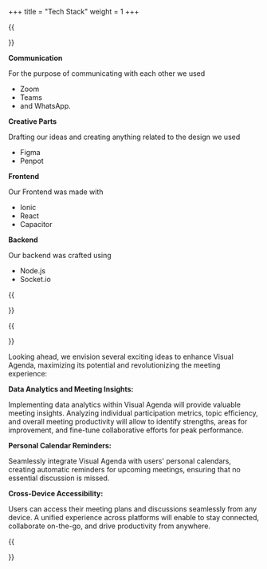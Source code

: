 +++
title = "Tech Stack"
weight = 1
+++

{{<section title="Tech Stack">}}

**Communication**

For the purpose of communicating with each other we used 
+ Zoom
+ Teams 
+ and WhatsApp.

**Creative Parts**

Drafting our ideas and creating anything related to the design we used
+ Figma
+ Penpot

**Frontend**

Our Frontend was made with
+ Ionic 
+ React
+ Capacitor

**Backend**

Our backend was crafted using
+ Node.js
+ Socket.io



{{</section>}}

{{<section title="Future">}}

Looking ahead, we envision several exciting ideas to enhance Visual Agenda, maximizing its potential and revolutionizing the meeting experience:

**Data Analytics and Meeting Insights:**
 
Implementing data analytics within Visual Agenda will provide valuable meeting insights. Analyzing individual participation metrics, topic efficiency, and overall meeting productivity will allow to identify strengths, areas for improvement, and fine-tune collaborative efforts for peak performance.

**Personal Calendar Reminders:**
 
Seamlessly integrate Visual Agenda with users' personal calendars, creating automatic reminders for upcoming meetings, ensuring that no essential discussion is missed.

**Cross-Device Accessibility:**
 
Users can access their meeting plans and discussions seamlessly from any device. A unified experience across platforms will enable to stay connected, collaborate on-the-go, and drive productivity from anywhere.

{{</section>}}

